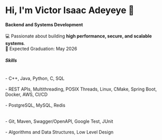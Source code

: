 # Hi, I'm Victor Isaac Adeyeye 👋

#### Backend and Systems Development
💻 Passionate about building **high performance, secure, and scalable systems**. <br>
📅 Expected Graduation: May 2026 

##### Skills
<br> -  C++, Java, Python, C, SQL <br>
<br> -  REST APIs,  Multithreading, POSIX Threads, Linux, CMake, Spring Boot, Docker, AWS, CI/CD <br>
<br> - PostgreSQL, MySQL, Redis<br>  
<br> - Git, Maven, Swagger/OpenAPI, Google Test, JUnit<br>
<br> - Algorithms and Data Structures,  Low Level Design <br> 
